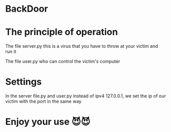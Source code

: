 # BackDoor

# The principle of operation

The file server.py this is a virus that you have to throw at your victim and run it

The file user.py who can control the victim's computer

# Settings

In the server file.py and user.py instead of ipv4 127.0.0.1, we set the ip of our victim with the port in the same way

# Enjoy your use 😈😈
